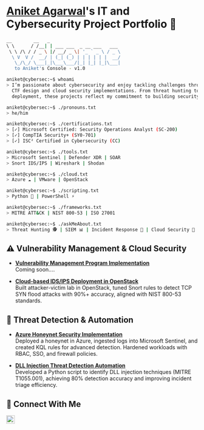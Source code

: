 # <a href="https://www.linkedin.com/in/joshmadakor/">Aniket Agarwal</a>'s IT and Cybersecurity Project Portfolio 🔐

```bash
__        __   _                                  
\ \      / /__| | ___ ___  _ __ ___   ___    
 \ \ /\ / / _ \ |/ __/ _ \| '_ ` _ \ / _ \  
  \ V  V /  __/ | (_| (_) | | | | | |  __/ 
   \_/\_/ \___|_|\___\___/|_| |_| |_|\___| 
   to Aniket's Console - v1.0

aniket@cybersec:~$ whoami
> I’m passionate about cybersecurity and enjoy tackling challenges through hands-on projects,
  CTF design and cloud security implementations. From threat hunting to cloud-based IDS/IPS
  deployment, these projects reflect my commitment to building security-first solutions.  

aniket@cybersec:~$ ./pronouns.txt
> he/him

aniket@cybersec:~$ ./certifications.txt
> [✓] Microsoft Certified: Security Operations Analyst (SC-200)
> [✓] CompTIA Security+ (SY0-701)
> [✓] ISC² Certified in Cybersecurity (CC)

aniket@cybersec:~$ ./tools.txt
> Microsoft Sentinel | Defender XDR | SOAR
> Snort IDS/IPS | Wireshark | Shodan

aniket@cybersec:~$ ./cloud.txt
> Azure ☁️ | VMware | OpenStack

aniket@cybersec:~$ ./scripting.txt
> Python 🐍 | PowerShell ⚡

aniket@cybersec:~$ ./frameworks.txt
> MITRE ATT&CK | NIST 800-53 | ISO 27001

aniket@cybersec:~$ ./askMeAbout.txt
> Threat Hunting 🕵️ | SIEM 📊 | Incident Response 🚨 | Cloud Security 🔐

```

## ⚠️ Vulnerability Management & Cloud Security

- **[Vulnerability Management Program Implementation](https://github.com/Aaniket09)**  
  Coming soon.... 

- **[Cloud-based IDS/IPS Deployment in OpenStack](https://github.com/Aaniket09/Openstack_Snort)**  
  Built attacker-victim lab in OpenStack, tuned Snort rules to detect TCP SYN flood attacks with 90%+ accuracy, aligned with NIST 800-53 standards.

## 🚨 Threat Detection & Automation

- **[Azure Honeynet Security Implementation](https://github.com/Aaniket09)**  
  Deployed a honeynet in Azure, ingested logs into Microsoft Sentinel, and created KQL rules for advanced detection. Hardened workloads with RBAC,      SSO, and firewall policies.
  
- **[DLL Injection Threat Detection Automation](https://github.com/Aaniket09/DLL-detection-using-python-and-ghidra)**  
  Developed a Python script to identify DLL injection techniques (MITRE T1055.001), achieving 80% detection accuracy and improving incident triage      efficiency.   

## 🤳 Connect With Me

[<img align="left" alt="___________ | YouTube" width="22px" src="https://cdn.jsdelivr.net/npm/simple-icons@v3/icons/linkedin.svg" />][linkedin]


[linkedin]: https://linkedin.com/in/aniket-agarwal-0920  

